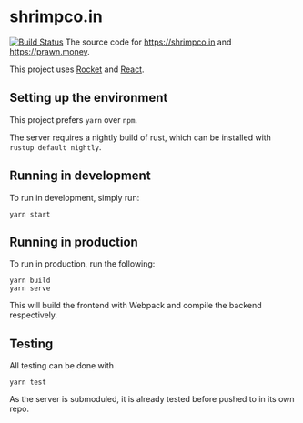 # shrimpco.in
[![Build Status](https://app.travis-ci.com/shrimpcoin/site.svg?branch=development)](https://app.travis-ci.com/shrimpcoin/site)
The source code for https://shrimpco.in and https://prawn.money.

This project uses [Rocket](https://github.com/SergioBenitez/Rocket) and [React](https://github.com/facebook/react).

## Setting up the environment
This project prefers ``yarn`` over ``npm``.

The server requires a nightly build of rust, which can be installed with ``rustup default nightly``.

## Running in development
To run in development, simply run:

```yarn start```

## Running in production

To run in production, run the following:

```
yarn build
yarn serve
```

This will build the frontend with Webpack and compile the backend respectively.

## Testing

All testing can be done with

```yarn test```

As the server is submoduled, it is already tested before pushed to in its own repo.
